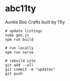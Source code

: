 # abc11ty

Auntie Boo Crafts built by 11ty

```shell
# update listings
node gen.js
npm run build

# run locally
npm run serve

# rebuild site
git add --all
git commit -m "updates"
git push
```
